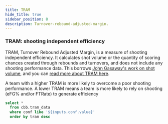 ```yaml
---
title: TRAM
hide_title: true
sidebar_position: 8
description: Turnover-rebound-adjusted-margin. 
---
```


### TRAM: shooting independent efficiency

TRAM, Turnover Rebound Adjusted Margin, is a measure of shooting independent efficiency. It calculates shot volume or the quantity of scoring chances created through rebounds and turnovers, and does not include any shooting performance data. This borrows [John Gasaway's work on shot volume](https://johngasaway.com/2025/01/28/ways-to-calculate-what-is-called-shot-volume), and you can [read more about TRAM here](https://blessyourchart.substack.com/p/130-riding-the-shot-volume-tram). 

A team with a higher TRAM is more likely to overcome a poor shooting performance. A lower TRAM means a team is more likely to rely on shooting (eFG% and/or FTRate) to generate efficiency


```sql tram_table
select *
  from cbb.tram_data
  where conf like '${inputs.conf.value}'
  order by tram desc
```

<Dropdown data={tram_table} name=conf value=conf defaultValue="%">
  <DropdownOption value="%" valueLabel="Conference"/>
  </Dropdown>

  <DataTable data={tram_table} rows=25 search=true rowNumbers=true>
  <Column id=torvik_team title="Team"/>
  <Column id=tram contentType=colorscale colorScale={['#fbb0a9', 'floralwhite', '#c3f6c3']} colorMid=0 fmt=num1 title="Total +/-" colGroup="TRAM"/>
  <Column id=off_svi contentType=colorscale colorScale={['#fbb0a9', 'floralwhite', '#c3f6c3']} colorMid=95 fmt=num1 title="Offense +/-" colGroup="TRAM"/>
  <Column id=def_svi contentType=colorscale colorScale={['#c3f6c3', 'floralwhite', '#fbb0a9']} colorMid=95 fmt=num1  title="Defense" colGroup="TRAM"/>
  <Column id=to_pct fmt=pct1 contentType=bar barColor=#c3f6c3 backgroundColor=#fbb0a9 title="TO%" colGroup="Offense"/>
  <Column id=or_pct fmt=pct1 contentType=bar barColor=#c3f6c3 backgroundColor=#fbb0a9 title="OR%" colGroup="Offense"/>
  <Column id=d_to_pct fmt=pct1 contentType=bar barColor=#c3f6c3 backgroundColor=#fbb0a9 title="TO%" colGroup="Defense"/>
  <Column id=d_or_pct fmt=pct1 contentType=bar barColor=#c3f6c3 backgroundColor=#fbb0a9 title="OR%" colGroup="Defense"/>
  </DataTable>
